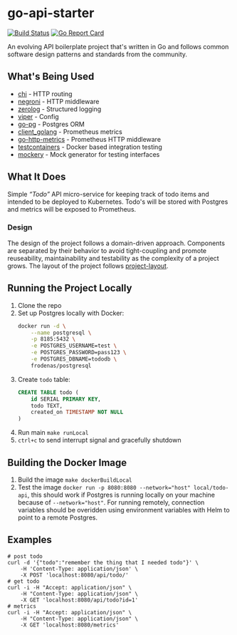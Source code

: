 # go-api-starter

[![Build Status](https://travis-ci.com/alexsniffin/go-api-starter.svg?branch=master)](https://travis-ci.com/alexsniffin/go-api-starter)
[![Go Report Card](https://goreportcard.com/badge/github.com/alexsniffin/go-starter)](https://goreportcard.com/report/github.com/alexsniffin/go-starter)

An evolving API boilerplate project that's written in Go and follows common software design patterns and standards from the community.

## What's Being Used

* [chi](https://github.com/go-chi/chi) - HTTP routing
* [negroni](https://github.com/urfave/negroni) - HTTP middleware
* [zerolog](https://github.com/rs/zerolog) - Structured logging
* [viper](github.com/spf13/viper) - Config
* [go-pg](https://github.com/go-pg/pg) - Postgres ORM
* [client_golang](https://github.com/prometheus/client_golang) - Prometheus metrics
* [go-http-metrics](https://github.com/slok/go-http-metrics) - Prometheus HTTP middleware
* [testcontainers](https://github.com/testcontainers/testcontainers-go) - Docker based integration testing
* [mockery](https://github.com/vektra/mockery) - Mock generator for testing interfaces

## What It Does

Simple _“Todo”_ API micro-service for keeping track of todo items and intended to be deployed to Kubernetes. Todo's will be stored with Postgres and metrics will be exposed to Prometheus.

### Design

The design of the project follows a domain-driven approach. Components are separated by their behavior to avoid tight-coupling and promote reuseability, maintainability and testability as the complexity of a project grows. The layout of the project follows [project-layout](https://github.com/golang-standards/project-layout).

## Running the Project Locally

1. Clone the repo
2. Set up Postgres locally with Docker:
    ```bash
    docker run -d \
        --name postgresql \
        -p 8185:5432 \
        -e POSTGRES_USERNAME=test \
        -e POSTGRES_PASSWORD=pass123 \
        -e POSTGRES_DBNAME=tododb \
        frodenas/postgresql
    ```
3. Create `todo` table:
    ```sql
    CREATE TABLE todo (
        id SERIAL PRIMARY KEY,
        todo TEXT,
        created_on TIMESTAMP NOT NULL
    )
    ```
4. Run main `make runLocal`
5. `ctrl+c` to send interrupt signal and gracefully shutdown

## Building the Docker Image

1. Build the image `make dockerBuildLocal`
2. Test the image `docker run -p 8080:8080 --network="host" local/todo-api`, this should work if Postgres is running locally on your machine because of `--network="host"`. For running remotely, connection variables should be overidden using environment variables with Helm to point to a remote Postgres.

## Examples
```
# post todo
curl -d '{"todo":"remember the thing that I needed todo"}' \
    -H 'Content-Type: application/json' \
    -X POST 'localhost:8080/api/todo/'
# get todo
curl -i -H "Accept: application/json" \
    -H "Content-Type: application/json" \
    -X GET 'localhost:8080/api/todo?id=1'
# metrics
curl -i -H "Accept: application/json" \
    -H "Content-Type: application/json" \
    -X GET 'localhost:8080/metrics'
```
